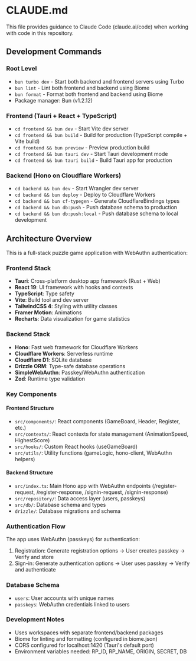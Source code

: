 # CLAUDE.md

This file provides guidance to Claude Code (claude.ai/code) when working with code in this repository.

## Development Commands

### Root Level
- `bun turbo dev` - Start both backend and frontend servers using Turbo
- `bun lint` - Lint both frontend and backend using Biome
- `bun format` - Format both frontend and backend using Biome
- Package manager: Bun (v1.2.12)

### Frontend (Tauri + React + TypeScript)
- `cd frontend && bun dev` - Start Vite dev server
- `cd frontend && bun build` - Build for production (TypeScript compile + Vite build)
- `cd frontend && bun preview` - Preview production build
- `cd frontend && bun tauri dev` - Start Tauri development mode
- `cd frontend && bun tauri build` - Build Tauri app for production

### Backend (Hono on Cloudflare Workers)
- `cd backend && bun dev` - Start Wrangler dev server
- `cd backend && bun deploy` - Deploy to Cloudflare Workers
- `cd backend && bun cf-typegen` - Generate CloudflareBindings types
- `cd backend && bun db:push` - Push database schema to production
- `cd backend && bun db:push:local` - Push database schema to local development

## Architecture Overview

This is a full-stack puzzle game application with WebAuthn authentication:

### Frontend Stack
- **Tauri**: Cross-platform desktop app framework (Rust + Web)
- **React 19**: UI framework with hooks and contexts
- **TypeScript**: Type safety
- **Vite**: Build tool and dev server
- **TailwindCSS 4**: Styling with utility classes
- **Framer Motion**: Animations
- **Recharts**: Data visualization for game statistics

### Backend Stack
- **Hono**: Fast web framework for Cloudflare Workers
- **Cloudflare Workers**: Serverless runtime
- **Cloudflare D1**: SQLite database
- **Drizzle ORM**: Type-safe database operations
- **SimpleWebAuthn**: Passkey/WebAuthn authentication
- **Zod**: Runtime type validation

### Key Components

#### Frontend Structure
- `src/components/`: React components (GameBoard, Header, Register, etc.)
- `src/contexts/`: React contexts for state management (AnimationSpeed, HighestScore)
- `src/hooks/`: Custom React hooks (useGameBoard)
- `src/utils/`: Utility functions (gameLogic, hono-client, WebAuthn helpers)

#### Backend Structure
- `src/index.ts`: Main Hono app with WebAuthn endpoints (/register-request, /register-response, /signin-request, /signin-response)
- `src/repository/`: Data access layer (users, passkeys)
- `src/db/`: Database schema and types
- `drizzle/`: Database migrations and schema

### Authentication Flow
The app uses WebAuthn (passkeys) for authentication:
1. Registration: Generate registration options → User creates passkey → Verify and store
2. Sign-in: Generate authentication options → User uses passkey → Verify and authenticate

### Database Schema
- `users`: User accounts with unique names
- `passkeys`: WebAuthn credentials linked to users

### Development Notes
- Uses workspaces with separate frontend/backend packages
- Biome for linting and formatting (configured in biome.json)
- CORS configured for localhost:1420 (Tauri's default port)
- Environment variables needed: RP_ID, RP_NAME, ORIGIN, SECRET, DB